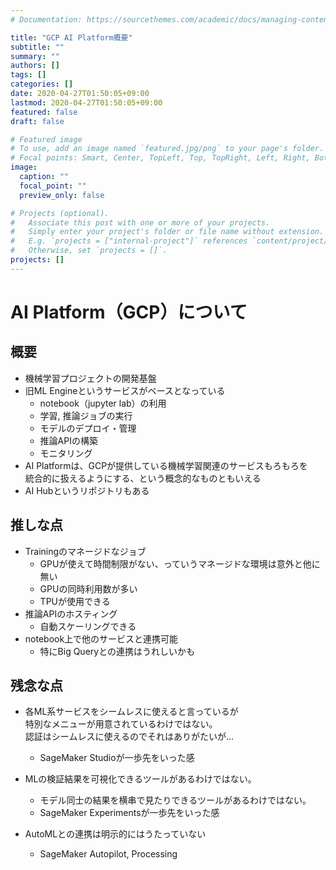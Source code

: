 ```yaml
---
# Documentation: https://sourcethemes.com/academic/docs/managing-content/

title: "GCP AI Platform概要"
subtitle: ""
summary: ""
authors: []
tags: []
categories: []
date: 2020-04-27T01:50:05+09:00
lastmod: 2020-04-27T01:50:05+09:00
featured: false
draft: false

# Featured image
# To use, add an image named `featured.jpg/png` to your page's folder.
# Focal points: Smart, Center, TopLeft, Top, TopRight, Left, Right, BottomLeft, Bottom, BottomRight.
image:
  caption: ""
  focal_point: ""
  preview_only: false

# Projects (optional).
#   Associate this post with one or more of your projects.
#   Simply enter your project's folder or file name without extension.
#   E.g. `projects = ["internal-project"]` references `content/project/deep-learning/index.md`.
#   Otherwise, set `projects = []`.
projects: []
---
```


# AI Platform（GCP）について

## 概要

* 機械学習プロジェクトの開発基盤
* 旧ML Engineというサービスがベースとなっている
    + notebook（jupyter lab）の利用
    + 学習, 推論ジョブの実行
    + モデルのデプロイ・管理
    + 推論APIの構築
    + モニタリング
* AI Platformは、GCPが提供している機械学習関連のサービスもろもろを  
  統合的に扱えるようにする、という概念的なものともいえる
* AI Hubというリポジトリもある


## 推しな点

* Trainingのマネージドなジョブ
    + GPUが使えて時間制限がない、っていうマネージドな環境は意外と他に無い
    + GPUの同時利用数が多い
    + TPUが使用できる
* 推論APIのホスティング
    + 自動スケーリングできる
* notebook上で他のサービスと連携可能
    + 特にBig Queryとの連携はうれしいかも


## 残念な点

* 各ML系サービスをシームレスに使えると言っているが  
  特別なメニューが用意されているわけではない。  
  認証はシームレスに使えるのでそれはありがたいが...
    + SageMaker Studioが一歩先をいった感

* MLの検証結果を可視化できるツールがあるわけではない。
    + モデル同士の結果を横串で見たりできるツールがあるわけではない。
    + SageMaker Experimentsが一歩先をいった感

* AutoMLとの連携は明示的にはうたっていない
    + SageMaker Autopilot, Processing

